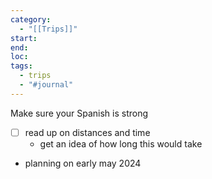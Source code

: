 ```yaml
---
category:
  - "[[Trips]]"
start: 
end: 
loc: 
tags:
  - trips
  - "#journal"
---
```

Make sure your Spanish is strong
- [ ] read up on distances and time
	- get an idea of how long this would take
- planning on early may 2024

